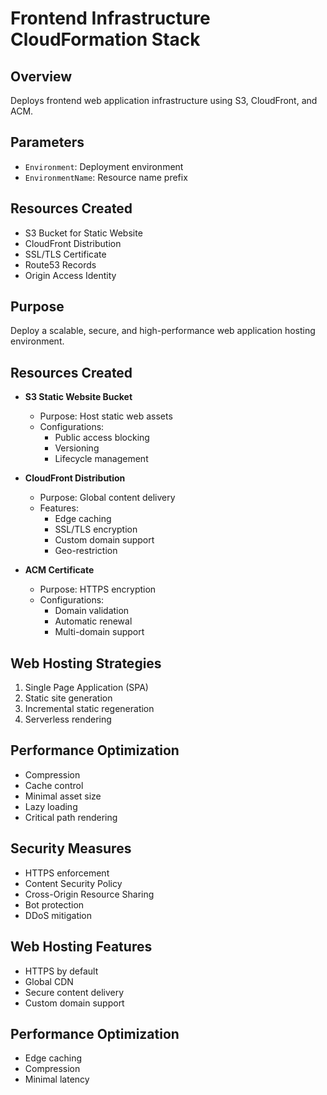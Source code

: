 # Frontend Infrastructure CloudFormation Stack

## Overview
Deploys frontend web application infrastructure using S3, CloudFront, and ACM.

## Parameters
- `Environment`: Deployment environment
- `EnvironmentName`: Resource name prefix

## Resources Created
- S3 Bucket for Static Website
- CloudFront Distribution
- SSL/TLS Certificate
- Route53 Records
- Origin Access Identity

## Purpose
Deploy a scalable, secure, and high-performance web application hosting environment.

## Resources Created
- **S3 Static Website Bucket**
  - Purpose: Host static web assets
  - Configurations:
    - Public access blocking
    - Versioning
    - Lifecycle management

- **CloudFront Distribution**
  - Purpose: Global content delivery
  - Features:
    - Edge caching
    - SSL/TLS encryption
    - Custom domain support
    - Geo-restriction

- **ACM Certificate**
  - Purpose: HTTPS encryption
  - Configurations:
    - Domain validation
    - Automatic renewal
    - Multi-domain support

## Web Hosting Strategies
1. Single Page Application (SPA)
2. Static site generation
3. Incremental static regeneration
4. Serverless rendering

## Performance Optimization
- Compression
- Cache control
- Minimal asset size
- Lazy loading
- Critical path rendering

## Security Measures
- HTTPS enforcement
- Content Security Policy
- Cross-Origin Resource Sharing
- Bot protection
- DDoS mitigation

## Web Hosting Features
- HTTPS by default
- Global CDN
- Secure content delivery
- Custom domain support

## Performance Optimization
- Edge caching
- Compression
- Minimal latency